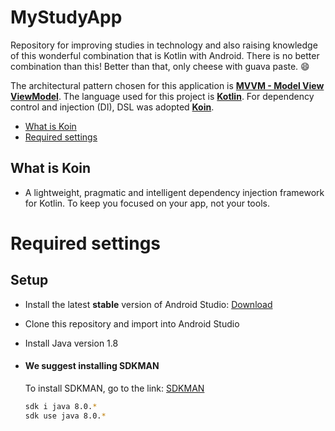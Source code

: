 # MyStudyApp

Repository for improving studies in technology and also raising knowledge of this wonderful combination that is Kotlin with Android. There is no better combination than this! Better than that, only cheese with guava paste.
:smile:

The architectural pattern chosen for this application is [**MVVM - Model View ViewModel**][mvvm].
The language used for this project is  [**Kotlin**][kotlin].
For dependency control and injection (DI), DSL was adopted [**Koin**][koin].
* [What is Koin](#what-is-koin)
* [Required settings](#required-settings)

## What is Koin
- A lightweight, pragmatic and intelligent dependency injection framework for Kotlin. To keep you focused on your app, not your tools.

# Required settings

## Setup

- Install the latest **stable** version of Android Studio: [Download][android-studio]

- Clone this repository and import into Android Studio

- Install Java version 1.8

- #### We suggest installing SDKMAN

    To install SDKMAN, go to the link: [SDKMAN][sdkman]

	```sh
	sdk i java 8.0.*
	sdk use java 8.0.*
	```

[mvvm]:<https://medium.com/android-dev-br/arquiteturas-em-android-mvvm-kotlin-android-architecture-components-databinding-lifecycle-d5e7a9023cf3>
[kotlin]:<https://kotlinlang.org/docs/reference/>
[koin]:<https://insert-koin.io/>
[sdkman]:<https://sdkman.io/install>
[android-studio]:<https://developer.android.com/studio>